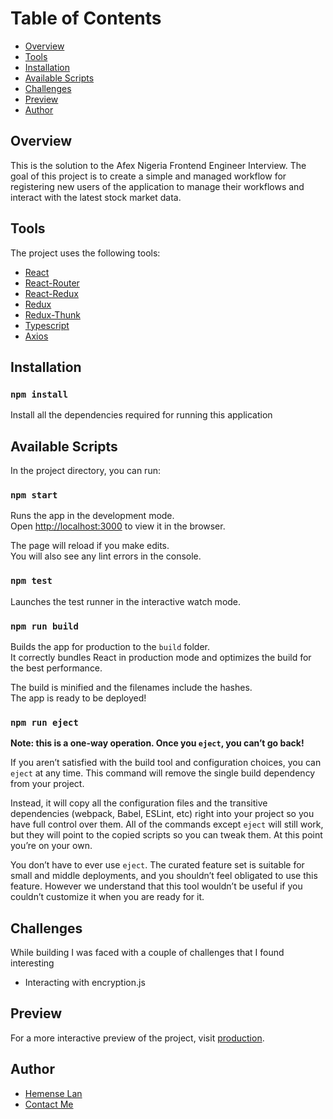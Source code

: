 # Table of Contents

- [Overview](#overview)
- [Tools](#tools)
- [Installation](#installation)
- [Available Scripts](#available-scripts)
- [Challenges](#challenges)
- [Preview](#preview)
- [Author](#author)

## Overview

This is the solution to the Afex Nigeria Frontend Engineer Interview. The goal of this project is to create a simple and managed workflow for registering new users of the application to manage their workflows and interact with the latest stock market data.

## Tools

The project uses the following tools:

- [React](https://reactjs.org/)
- [React-Router](https://reacttraining.com/react-router/web/guides/quick-start)
- [React-Redux](https://react-redux.js.org/)
- [Redux](https://redux.js.org/)
- [Redux-Thunk]()
- [Typescript](https://www.typescriptlang.org/)
- [Axios](https://www.npmjs.com/package/axios)

## Installation

### `npm install`

Install all the dependencies required for running this application

## Available Scripts

In the project directory, you can run:

### `npm start`

Runs the app in the development mode.\
Open [http://localhost:3000](http://localhost:3000) to view it in the browser.

The page will reload if you make edits.\
You will also see any lint errors in the console.

### `npm test`

Launches the test runner in the interactive watch mode.

### `npm run build`

Builds the app for production to the `build` folder.\
It correctly bundles React in production mode and optimizes the build for the best performance.

The build is minified and the filenames include the hashes.\
The app is ready to be deployed!

### `npm run eject`

**Note: this is a one-way operation. Once you `eject`, you can’t go back!**

If you aren’t satisfied with the build tool and configuration choices, you can `eject` at any time. This command will remove the single build dependency from your project.

Instead, it will copy all the configuration files and the transitive dependencies (webpack, Babel, ESLint, etc) right into your project so you have full control over them. All of the commands except `eject` will still work, but they will point to the copied scripts so you can tweak them. At this point you’re on your own.

You don’t have to ever use `eject`. The curated feature set is suitable for small and middle deployments, and you shouldn’t feel obligated to use this feature. However we understand that this tool wouldn’t be useful if you couldn’t customize it when you are ready for it.

## Challenges

While building I was faced with a couple of challenges that I found interesting

- Interacting with encryption.js

## Preview

For a more interactive preview of the project, visit [production](https://hemense-comx.netlify.app).

## Author

- [Hemense Lan](https://hemense.net)
- [Contact Me](mailto:lihemen@gmail.com)

